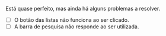 Está quase perfeito, mas ainda há alguns problemas a resolver.

- [ ] O botão das listas não funciona ao ser clicado.
- [ ] A barra de pesquisa não responde ao ser utilizada.